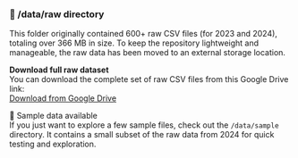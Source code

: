 ### 📁 /data/raw directory  
This folder originally contained 600+ raw CSV files (for 2023 and 2024), totaling over 366 MB in size. To keep the repository lightweight and manageable, the raw data has been moved to an external storage location.

**Download full raw dataset**  
You can download the complete set of raw CSV files from this Google Drive link:  
[Download from Google Drive](https://drive.google.com/drive/folders/1JuosK4Zv5-69AQmq-9mkJvQM7vR-h8wO?usp=sharing)


📂 Sample data available  
If you just want to explore a few sample files, check out the `/data/sample` directory. It contains a small subset of the raw data from 2024 for quick testing and exploration.